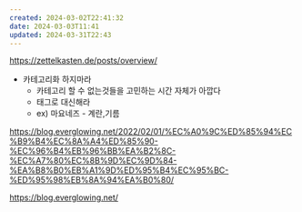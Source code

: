 ```yaml
---
created: 2024-03-02T22:41:32
date: 2024-03-03T11:41
updated: 2024-03-31T22:43
---
```

https://zettelkasten.de/posts/overview/
- 카테고리화 하지마라
	- 카테고리 할 수 없는것들을 고민하는 시간 자체가 아깝다
	- 태그로 대신해라
	- ex) 마요네즈 - 계란,기름

https://blog.everglowing.net/2022/02/01/%EC%A0%9C%ED%85%94%EC%B9%B4%EC%8A%A4%ED%85%90-%EC%96%B4%EB%96%BB%EA%B2%8C-%EC%A7%80%EC%8B%9D%EC%9D%84-%EA%B8%B0%EB%A1%9D%ED%95%B4%EC%95%BC-%ED%95%98%EB%8A%94%EA%B0%80/

https://blog.everglowing.net/